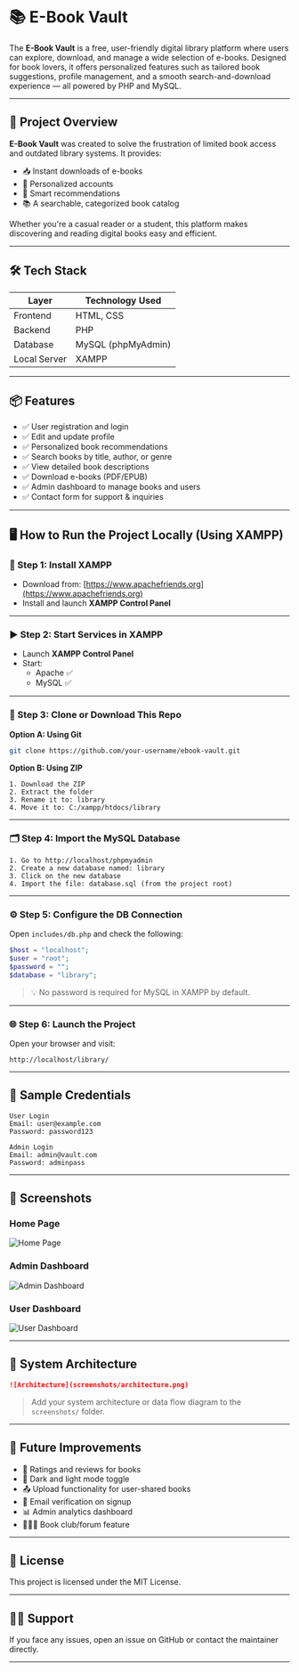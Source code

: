 # 📚 E-Book Vault

The **E-Book Vault** is a free, user-friendly digital library platform where users can explore, download, and manage a wide selection of e-books. Designed for book lovers, it offers personalized features such as tailored book suggestions, profile management, and a smooth search-and-download experience — all powered by PHP and MySQL.

---

## 🧠 Project Overview

**E-Book Vault** was created to solve the frustration of limited book access and outdated library systems. It provides:

- 📥 Instant downloads of e-books  
- 👤 Personalized accounts  
- 🎯 Smart recommendations  
- 📚 A searchable, categorized book catalog  

Whether you're a casual reader or a student, this platform makes discovering and reading digital books easy and efficient.

---

## 🛠️ Tech Stack

| Layer        | Technology Used    |
|--------------|--------------------|
| Frontend     | HTML, CSS          |
| Backend      | PHP                |
| Database     | MySQL (phpMyAdmin) |
| Local Server | XAMPP              |

---

## 📦 Features

- ✅ User registration and login  
- ✅ Edit and update profile  
- ✅ Personalized book recommendations  
- ✅ Search books by title, author, or genre  
- ✅ View detailed book descriptions  
- ✅ Download e-books (PDF/EPUB)  
- ✅ Admin dashboard to manage books and users  
- ✅ Contact form for support & inquiries  

---

## 🖥️ How to Run the Project Locally (Using XAMPP)

### 🔧 Step 1: Install XAMPP

- Download from: [https://www.apachefriends.org](https://www.apachefriends.org)  
- Install and launch **XAMPP Control Panel**

---

### ▶️ Step 2: Start Services in XAMPP

- Launch **XAMPP Control Panel**
- Start:
  - Apache ✅
  - MySQL ✅

---

### 📁 Step 3: Clone or Download This Repo

**Option A: Using Git**

```bash
git clone https://github.com/your-username/ebook-vault.git
```

**Option B: Using ZIP**

```text
1. Download the ZIP
2. Extract the folder
3. Rename it to: library
4. Move it to: C:/xampp/htdocs/library
```

---

### 🗂️ Step 4: Import the MySQL Database

```text
1. Go to http://localhost/phpmyadmin
2. Create a new database named: library
3. Click on the new database
4. Import the file: database.sql (from the project root)
```

---

### ⚙️ Step 5: Configure the DB Connection

Open `includes/db.php` and check the following:

```php
$host = "localhost";
$user = "root";
$password = "";
$database = "library";
```

> 💡 No password is required for MySQL in XAMPP by default.

---

### 🌐 Step 6: Launch the Project

Open your browser and visit:

```
http://localhost/library/
```

---

## 🔑 Sample Credentials

```text
User Login
Email: user@example.com
Password: password123

Admin Login
Email: admin@vault.com
Password: adminpass
```

---

## 📸 Screenshots

### Home Page
![Home Page](screenshots/homepage.jpg)

### Admin Dashboard
![Admin Dashboard](screenshots/admin_dashboard.jpg)

### User Dashboard
![User Dashboard](screenshots/user_dashboard.jpg)


---

## 🧱 System Architecture

```markdown
![Architecture](screenshots/architecture.png)
```

> Add your system architecture or data flow diagram to the `screenshots/` folder.

---

## 🚧 Future Improvements

- 🌟 Ratings and reviews for books  
- 🌙 Dark and light mode toggle  
- 📤 Upload functionality for user-shared books  
- 📧 Email verification on signup  
- 📊 Admin analytics dashboard  
- 🧑‍🤝‍🧑 Book club/forum feature  

---

## 📄 License

This project is licensed under the MIT License.

---

## 🙋‍♀️ Support

If you face any issues, open an issue on GitHub or contact the maintainer directly.

---
